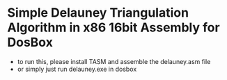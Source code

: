 # Simple Delauney Triangulation Algorithm in x86 16bit Assembly for DosBox

- to run this, please install TASM and assemble the delauney.asm file
- or simply just run delauney.exe in dosbox